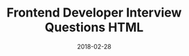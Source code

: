 ---
title: Frontend Developer Interview Questions HTML
date: 2018-02-28
path: /frontend-developer-interview-questions-html
---